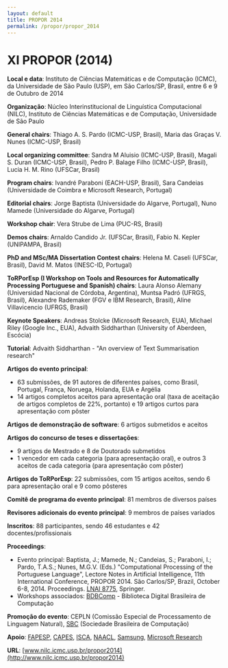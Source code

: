 ```yaml
---
layout: default
title: PROPOR 2014
permalink: /propor/propor_2014
---
```


# XI PROPOR (2014)

__Local e data__: Instituto de Ciências Matemáticas e de Computação (ICMC), da Universidade de São Paulo (USP), em São Carlos/SP, Brasil, entre 6 e 9 de Outubro de 2014
   
__Organização__: Núcleo Interinstitucional de Linguística Computacional (NILC), Instituto de Ciências Matemáticas e de Computação, Universidade de São Paulo

__General chairs__: Thiago A. S. Pardo (ICMC-USP, Brasil), Maria das Graças V. Nunes (ICMC-USP, Brasil)

__Local organizing committee__: Sandra M Aluisio (ICMC-USP, Brasil), Magali S. Duran (ICMC-USP, Brasil), Pedro P. Balage Filho (ICMC-USP, Brasil), Lucia H. M. Rino (UFSCar, Brasil)

__Program chairs__: Ivandré Paraboni (EACH-USP, Brasil), Sara Candeias (Universidade de Coimbra e Microsoft Research, Portugal)

__Editorial chairs__: Jorge Baptista (Universidade do Algarve, Portugal), Nuno Mamede (Universidade do Algarve, Portugal)

__Workshop chair__: Vera Strube de Lima (PUC-RS, Brasil)

__Demos chairs__: Arnaldo Candido Jr. (UFSCar, Brasil), Fabio N. Kepler (UNIPAMPA, Brasil)

__PhD and MSc/MA Dissertation Contest chairs__: Helena M. Caseli (UFSCar, Brasil), David M. Matos (INESC-ID, Portugal)

__ToRPorEsp (I Workshop on Tools and Resources for Automatically Processing Portuguese and Spanish) chairs__: Laura Alonso Alemany (Universidad Nacional de Córdoba, Argentina), Muntsa Padró (UFRGS, Brasil), Alexandre Rademaker (FGV e IBM Research, Brasil), Aline Villavicencio (UFRGS, Brasil)

__Keynote Speakers__: Andreas Stolcke (Microsoft Research, EUA), Michael Riley (Google Inc., EUA), Advaith Siddharthan (University of Aberdeen, Escócia)

__Tutorial__: Advaith Siddharthan - "An overview of Text Summarisation research"

__Artigos do evento principal__:
      
* 63 submissões, de 91 autores de diferentes países, como Brasil, Portugal, França, Noruega, Holanda, EUA e Argélia
* 14 artigos completos aceitos para apresentação oral (taxa de aceitação de artigos completos de 22%, portanto) e 19 artigos curtos para apresentação com pôster

__Artigos de demonstração de software__: 6 artigos submetidos e aceitos

__Artigos do concurso de teses e dissertações__:
       
* 9 artigos de Mestrado e 8 de Doutorado submetidos
* 1 vencedor em cada categoria (para apresentação oral), e outros 3 aceitos de cada categoria (para apresentação com pôster)
  
__Artigos do ToRPorEsp__: 22 submissões, com 15 artigos aceitos, sendo 6 para apresentação oral e 9 como pôsteres

__Comitê de programa do evento principal__: 81 membros de diversos países

__Revisores adicionais do evento principal__: 9 membros de países variados

__Inscritos__: 88 participantes, sendo 46 estudantes e 42 docentes/profissionais

__Proceedings__:

* Evento principal: Baptista, J.; Mamede, N.; Candeias, S.; Paraboni, I.; Pardo, T.A.S.; Nunes, M.G.V. (Eds.) "Computational Processing of the Portuguese Language", Lectore Notes in Artificial Intelligence, 11th International Conference, PROPOR 2014. São Carlos/SP, Brazil, October 6-8, 2014. Proceedings. [LNAI 8775](http://www.springer.com/computer/ai/book/978-3-319-09760-2), Springer.
* Workshops associados: [BDBComp](http://www.lbd.dcc.ufmg.br/bdbcomp/) - Biblioteca Digital Brasileira de Computação

__Promoção do evento__: CEPLN (Comissão Especial de Processamento de Linguagem Natural), [SBC](http://www.sbc.org.br/) (Sociedade Brasileira de Computação)

__Apoio__: [FAPESP](http://www.fapesp.br/), [CAPES](http://www.capes.gov.br/), [ISCA](http://www.isca-speech.org/), [NAACL](http://naacl.org/), [Samsung](http://www.samsung.com/), [Microsoft Research](http://research.microsoft.com/)

__URL__: [www.nilc.icmc.usp.br/propor2014](http://www.nilc.icmc.usp.br/propor2014)

